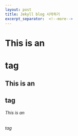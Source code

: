 ```yaml
---
layout: post
title: Jekyll blog 시작하기
excerpt_separator:  <!--more-->
---
```


# This is an <h1> tag

## This is an <h2> tag

###### This is an <h6> tag







